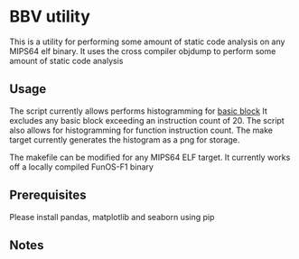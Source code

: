 # BBV utility

This is a utility for performing some amount of static code analysis on any MIPS64 elf binary.
It uses the cross compiler objdump to perform some amount of static code analysis

## Usage
The script currently allows performs histogramming for [basic block](https://en.wikipedia.org/wiki/Basic_block) 
It excludes any basic block exceeding an instruction count of 20.
The script also allows for histogramming for function instruction count.
The make target currently generates the histogram as a png for storage.

The makefile can be modified for any MIPS64 ELF target. It currently works off a locally compiled FunOS-F1 binary

## Prerequisites

Please install pandas, matplotlib and seaborn using pip

## Notes
